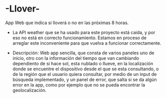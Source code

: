 # -Llover-
App Web que indica si lloverá o no en las próximas 8 horas.

- La API weather que se ha usado para este proyecto está caida, y por eso no está en correcto funcionamiento.
  Estamos en proceso de arreglar este inconveniente para que vuelva a funcionar correctamente.

- Descripción: Web app sencilla, que consta de varios paneles uno de inicio,
  otro con la información del tiempo que van cambiando dependiento de si hace sol,
  esta nublado o llueve, en la localización donde se encuentre el dispositivo
  desde el que se esta consultando, o de la región que el usuario quiera consultar,
  por medio de un input de búsqueda implementado, y un panel de error,
  que salta si se da algún error en la app, como por ejemplo que no se pueda encontrar la geolocalización.


